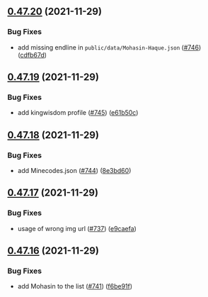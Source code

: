 ## [0.47.20](https://github.com/EddieHubCommunity/LinkFree/compare/v0.47.19...v0.47.20) (2021-11-29)


### Bug Fixes

* add missing endline in `public/data/Mohasin-Haque.json` ([#746](https://github.com/EddieHubCommunity/LinkFree/issues/746)) ([cdfb67d](https://github.com/EddieHubCommunity/LinkFree/commit/cdfb67d59e33af5d1113fdcfb84b63179f1e2102))



## [0.47.19](https://github.com/EddieHubCommunity/LinkFree/compare/v0.47.18...v0.47.19) (2021-11-29)


### Bug Fixes

* add kingwisdom profile ([#745](https://github.com/EddieHubCommunity/LinkFree/issues/745)) ([e61b50c](https://github.com/EddieHubCommunity/LinkFree/commit/e61b50c46f995e453f601ed69ad8f6e95de5e9a6))



## [0.47.18](https://github.com/EddieHubCommunity/LinkFree/compare/v0.47.17...v0.47.18) (2021-11-29)


### Bug Fixes

* add Minecodes.json ([#744](https://github.com/EddieHubCommunity/LinkFree/issues/744)) ([8e3bd60](https://github.com/EddieHubCommunity/LinkFree/commit/8e3bd604a4699aca17981a4deadd1266e0738276))



## [0.47.17](https://github.com/EddieHubCommunity/LinkFree/compare/v0.47.16...v0.47.17) (2021-11-29)


### Bug Fixes

* usage of wrong img url ([#737](https://github.com/EddieHubCommunity/LinkFree/issues/737)) ([e9caefa](https://github.com/EddieHubCommunity/LinkFree/commit/e9caefa220f37c5b5ab8883d50f8f3a9f9d84b62))



## [0.47.16](https://github.com/EddieHubCommunity/LinkFree/compare/v0.47.15...v0.47.16) (2021-11-29)


### Bug Fixes

* add Mohasin to the list ([#741](https://github.com/EddieHubCommunity/LinkFree/issues/741)) ([f6be91f](https://github.com/EddieHubCommunity/LinkFree/commit/f6be91f468e10022c64649d569d5fe940ac5333d))



